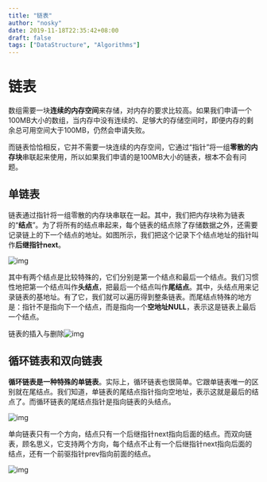 ```yaml
---
title: "链表"
author: "nosky"
date: 2019-11-18T22:35:42+08:00
draft: false
tags: ["DataStructure", "Algorithms"]
---
```


# 链表

数组需要一块**连续的内存空间**来存储，对内存的要求比较高。如果我们申请一个100MB大小的数组，当内存中没有连续的、足够大的存储空间时，即便内存的剩余总可用空间大于100MB，仍然会申请失败。

而链表恰恰相反，它并不需要一块连续的内存空间，它通过“指针”将一组**零散的内存块**串联起来使用，所以如果我们申请的是100MB大小的链表，根本不会有问题。

##  **单链表** 

 链表通过指针将一组零散的内存块串联在一起。其中，我们把内存块称为链表的“**结点**”。为了将所有的结点串起来，每个链表的结点除了存储数据之外，还需要记录链上的下一个结点的地址。如图所示，我们把这个记录下个结点地址的指针叫作**后继指针next**。 

 ![img](https://static001.geekbang.org/resource/image/b9/eb/b93e7ade9bb927baad1348d9a806ddeb.jpg) 

 其中有两个结点是比较特殊的，它们分别是第一个结点和最后一个结点。我们习惯性地把第一个结点叫作**头结点**，把最后一个结点叫作**尾结点**。其中，头结点用来记录链表的基地址。有了它，我们就可以遍历得到整条链表。而尾结点特殊的地方是：指针不是指向下一个结点，而是指向一个**空地址NULL**，表示这是链表上最后一个结点。 

 链表的插入与删除![img](https://static001.geekbang.org/resource/image/45/17/452e943788bdeea462d364389bd08a17.jpg) 

##  循环链表和双向链表

 **循环链表是一种特殊的单链表**。实际上，循环链表也很简单。它跟单链表唯一的区别就在尾结点。我们知道，单链表的尾结点指针指向空地址，表示这就是最后的结点了。而循环链表的尾结点指针是指向链表的头结点。 

 ![img](https://static001.geekbang.org/resource/image/86/55/86cb7dc331ea958b0a108b911f38d155.jpg) 

 单向链表只有一个方向，结点只有一个后继指针next指向后面的结点。而双向链表，顾名思义，它支持两个方向，每个结点不止有一个后继指针next指向后面的结点，还有一个前驱指针prev指向前面的结点。 

 ![img](https://static001.geekbang.org/resource/image/cb/0b/cbc8ab20276e2f9312030c313a9ef70b.jpg) 